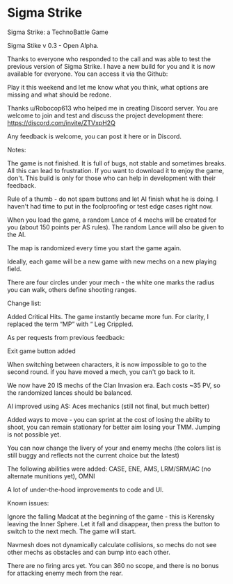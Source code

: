 # Sigma Strike
 Sigma Strike: a TechnoBattle Game
 
Sigma Stike v 0.3 - Open Alpha.


Thanks to everyone who responded to the call and was able to test the previous version of Sigma Strike.
I have a new build for you and it is now available for everyone. You can access it via the Github: 

Play it this weekend and let me know what you think, what options are missing and what should be redone.

Thanks u/Robocop613 who helped me in creating Discord server. You are welcome to join and test and discuss the project development there: https://discord.com/invite/ZTVxpH2Q 

Any feedback is welcome, you can post it here or in Discord.


Notes:

The game is not finished. It is full of bugs, not stable and sometimes breaks. All this can lead to frustration. If you want to download it to enjoy the game, don't. This build is only for those who can help in development with their feedback.

Rule of a thumb - do not spam buttons and let AI finish what he is doing. I haven't had time to put in the foolproofing or test edge cases right now.

When you load the game, a random Lance of 4 mechs will be created for you (about 150 points per AS rules). The random Lance will also be given to the AI. 

The map is randomized every time you start the game again.

Ideally, each game will be a new game with new mechs on a new playing field.

There are four circles under your mech - the white one marks the radius you can walk, others define shooting ranges.



Change list:

Added Critical Hits. The game instantly became more fun. For clarity, I replaced the term “MP” with “ Leg Crippled.

As per requests from previous feedback: 

Exit game button added

When switching between characters, it is now impossible to go to the second round. if you have moved a mech, you can't go back to it.

We now have 20 IS mechs of the Clan Invasion era. Each costs ~35 PV, so the randomized lances should be balanced. 

AI improved using AS: Aces mechanics (still not final, but much better)

Added ways to move - you can sprint at the cost of losing the ability to shoot, you can remain stationary for better aim losing your TMM. Jumping is not possible yet.

You can now change the livery of your and enemy mechs (the colors list is still buggy and reflects not the current choice but the latest)

The following abilities were added: CASE, ENE, AMS, LRM/SRM/AC (no alternate munitions yet), OMNI

A lot of under-the-hood improvements to code and UI.


Known issues:

Ignore the falling Madcat at the beginning of the game - this is Kerensky leaving the Inner Sphere. Let it fall and disappear, then press the button to switch to the next mech. The game will start.

Navmesh does not dynamically calculate collisions, so mechs do not see other mechs as obstacles and can bump into each other.

There are no firing arcs yet. You can 360 no scope, and there is no bonus for attacking enemy mech from the rear.
